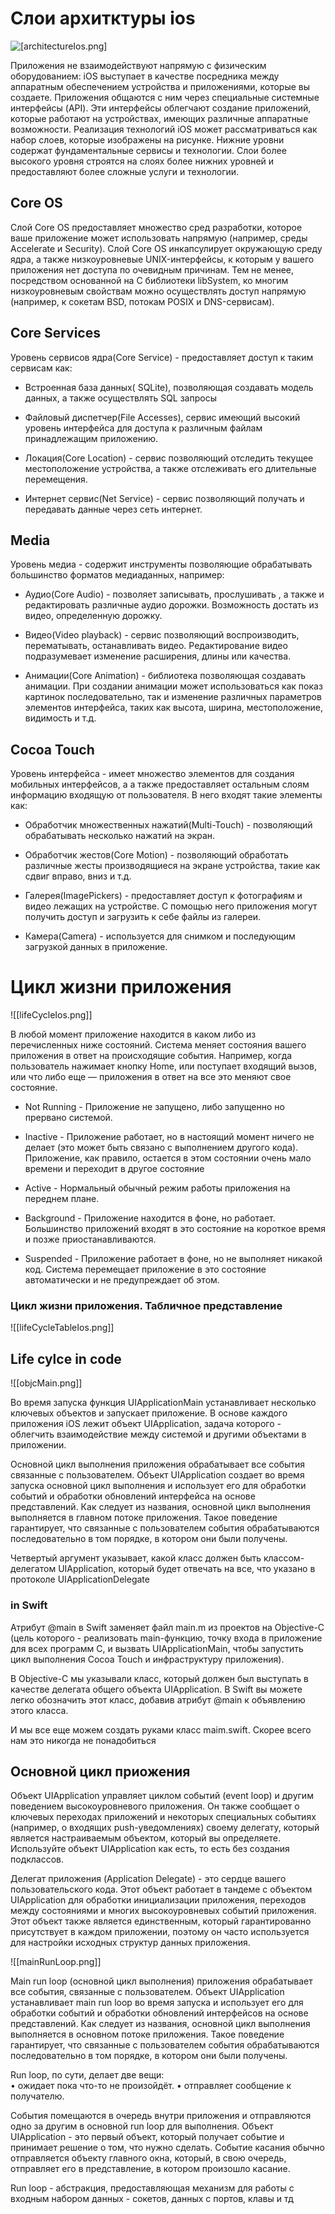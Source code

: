# Слои архитктуры ios
![[architectureIos.png]](![[architectureIos.png]](https://github.com/badyi/SberLecturesVault/blob/master/SberLectures/Attachments/architectureIos.png))

Приложения не взаимодействуют напрямую с физическим оборудованием: iOS выступает в качестве посредника между аппаратным обеспечением устройства и приложениями, которые вы создаете. Приложения общаются с ним через специальные системные интерфейсы (API). Эти интерфейсы облегчают создание приложений, которые работают на устройствах, имеющих различные аппаратные возможности. Реализация технологий iOS может рассматриваться как набор слоев, которые изображены на рисунке. Нижние уровни содержат фундаментальные сервисы и технологии. Слои более высокого уровня строятся на слоях более нижних уровней и предоставляют более сложные услуги и технологии.

## Core OS
Слой Core OS предоставляет множество сред разработки, которое ваше приложение может использовать напрямую (например, среды Accelerate и Security). Слой Core OS инкапсулирует окружающую среду ядра, а также низкоуровневые UNIX-интерфейсы, к которым у вашего приложения нет доступа по очевидным причинам. Тем не менее, посредством основанной на С библиотеки libSystem, ко многим низкоуровневым свойствам можно осуществлять доступ напрямую (например, к сокетам BSD, потокам POSIX и DNS-сервисам).

## Core Services 
Уровень сервисов ядра(Core Service) - предоставляет доступ к таким сервисам как:

- Встроенная база данных( SQLite), позволяющая создавать модель данных, а также осуществлять SQL запросы

- Файловый диспетчер(File Accesses), сервис имеющий высокий уровень интерфейса для доступа к различным файлам принадлежащим приложению.

- Локация(Core Location) - сервис позволяющий отследить текущее местоположение устройства, а также отслеживать его длительные перемещения.

- Интернет сервис(Net Service) - сервис позволяющий получать и передавать данные через сеть интернет.

## Media
Уровень медиа - содержит инструменты позволяющие обрабатывать большинство форматов медиаданных, например:

- Аудио(Core Audio) - позволяет записывать, прослушивать , а также и редактировать различные аудио дорожки. Возможность достать из видео, определенную дорожку.

- Видео(Video playback) - сервис позволяющий воспроизводить, перематывать, останавливать видео. Редактирование видео подразумевает изменение расширения, длины или качества.

- Анимации(Core Animation) - библиотека позволяющая создавать анимации. При создании анимации может использоваться как показ картинок последовательно, так и изменение различных параметров элементов интерфейса, таких как высота, ширина, местоположение, видимость и т.д.

## Cocoa Touch 
Уровень интерфейса - имеет множество элементов для создания мобильных интерфейсов, а а также предоставляет остальным слоям информацию входящую от пользователя. В него входят такие элементы как:

- Обработчик множественных нажатий(Multi-Touch) - позволяющий обрабатывать несколько нажатий на экран.
 
- Обработчик жестов(Core Motion) - позволяющий обработать различные жесты производящиеся на экране устройства, такие как сдвиг вправо, вниз и т.д.

- Галерея(ImagePickers) - предоставляет доступ к фотографиям и видео лежащих на устройстве. С помощью него приложения могут получить доступ и загрузить к себе файлы из галереи.

- Камера(Camera) - используется для снимком и последующим загрузкой данных в приложение.

# Цикл жизни приложения
![[lifeCycleIos.png]]

В любой момент приложение находится в каком либо из перечисленных ниже состояний. Система меняет состояния вашего приложения в ответ на происходящие события. Например, когда пользователь нажимает кнопку Home, или поступает входящий вызов, или что либо еще — приложения в ответ на все это меняют свое состояние.

- Not Running - Приложение не запущено, либо запущенно но прервано системой.

- Inactive - Приложение работает, но в настоящий момент ничего не делает (это может быть связано с выполнением другого кода). Приложение, как правило, остается в этом состоянии очень мало времени и переходит в другое состояние
- Active - Нормальный обычный режим работы приложения на переднем плане.
- Background - Приложение находится в фоне, но работает. Большинство приложений входят в это состояние на короткое время и позже приостанавливаются.
- Suspended - Приложение работает в фоне, но не выполняет никакой код. Система перемещает приложение в это состояние автоматически и не предупреждает об этом.

### Цикл жизни приложения. Табличное представление
![[lifeCycleTableIos.png]]

## Life cylce in code

![[objcMain.png]]

Во время запуска функция UIApplicationMain устанавливает несколько ключевых объектов и запускает приложение. В основе каждого приложения iOS лежит объект UIApplication, задача которого - облегчить взаимодействие между системой и другими объектами в приложении.

Основной цикл выполнения приложения обрабатывает все события связанные с пользователем. Объект UIApplication создает во время запуска основной цикл выполнения и использует его для обработки событий и обработки обновлений интерфейса на основе представлений. Как следует из названия, основной цикл выполнения выполняется в главном потоке приложения. Такое поведение гарантирует, что связанные с пользователем события обрабатываются последовательно в том порядке, в котором они были получены.

Четвертый аргумент указывает, какой класс должен быть классом-делегатом UIApplication, который будет отвечать на все, что указано в протоколе UIApplicationDelegate

### in Swift
Атрибут @main в Swift заменяет файл main.m из проектов на Objective-C (цель которого \- реализовать main-функцию, точку входа в приложение для всех программ C, и вызвать UIApplicationMain, чтобы запустить цикл выполнения Cocoa Touch и инфраструктуру приложения).

В Objective-C мы указывали класс, который должен был выступать в качестве делегата общего объекта UIApplication. В Swift вы можете легко обозначить этот класс, добавив атрибут @main к объявлению этого класса.

И мы все еще можем создать руками класс maim.swift. Скорее всего нам это никогда не понадобиться

##  Основной цикл приожения
Объект UIApplication управляет циклом событий (event loop) и другим поведением высокоуровневого приложения. Он также сообщает о ключевых переходах приложений и некоторых специальных событиях (например, о входящих push-уведомлениях) своему делегату, который является настраиваемым объектом, который вы определяете. Используйте объект UIApplication как есть, то есть без создания подклассов.

Делегат приложения (Application Delegate) - это сердце вашего пользовательского кода. Этот объект работает в тандеме с объектом UIApplication для обработки инициализации приложения, переходов между состояниями и многих высокоуровневых событий приложения. Этот объект также является единственным, который гарантированно присутствует в каждом приложении, поэтому он часто используется для настройки исходных структур данных приложения.

![[mainRunLoop.png]]

 

Main run loop (основной цикл выполнения) приложения обрабатывает все события, связанные с пользователем. Объект UIApplication устанавливает main run loop во время запуска и использует его для обработки событий и обработки обновлений интерфейсов на основе представлений. Как следует из названия, основной цикл выполнения выполняется в основном потоке приложения. Такое поведение гарантирует, что связанные с пользователем события обрабатываются последовательно в том порядке, в котором они были получены.

Run loop, по сути, делает две вещи:  
• ожидает пока что\-то не произойдёт. • отправляет сообщение к получателю.

События помещаются в очередь внутри приложения и отправляются одно за другим в основной run loop для выполнения. Объект UIApplication \- это первый объект, который получает событие и принимает решение о том, что нужно сделать. Событие касания обычно отправляется объекту главного окна, который, в свою очередь, отправляет его в представление, в котором произошло касание.

Run loop - абстракция, предоставляющая механизм для работы с входным набором данных \- сокетов, данных с портов, клавы и тд
